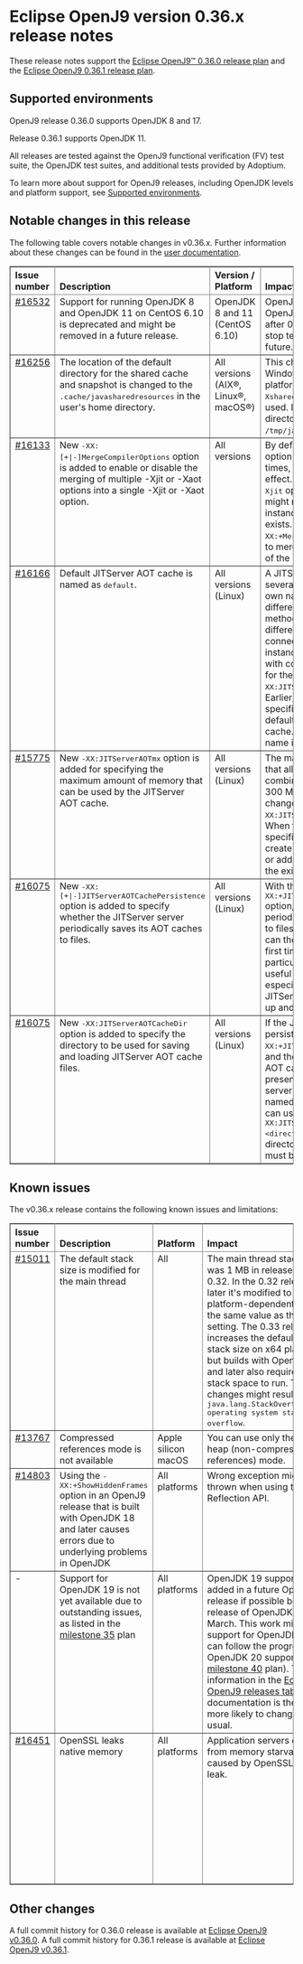 <!--
* Copyright (c) 2023 IBM Corp. and others
*
* This program and the accompanying materials are made
* available under the terms of the Eclipse Public License 2.0
* which accompanies this distribution and is available at
* https://www.eclipse.org/legal/epl-2.0/ or the Apache
* License, Version 2.0 which accompanies this distribution and
* is available at https://www.apache.org/licenses/LICENSE-2.0.
*
* This Source Code may also be made available under the
* following Secondary Licenses when the conditions for such
* availability set forth in the Eclipse Public License, v. 2.0
* are satisfied: GNU General Public License, version 2 with
* the GNU Classpath Exception [1] and GNU General Public
* License, version 2 with the OpenJDK Assembly Exception [2].
*
* [1] https://www.gnu.org/software/classpath/license.html
* [2] https://openjdk.org/legal/assembly-exception.html
*
* SPDX-License-Identifier: EPL-2.0 OR Apache-2.0 OR GPL-2.0 WITH
* Classpath-exception-2.0 OR LicenseRef-GPL-2.0 WITH Assembly-exception
-->

# Eclipse OpenJ9 version 0.36.x release notes

These release notes support  the [Eclipse OpenJ9&trade; 0.36.0 release plan](https://projects.eclipse.org/projects/technology.openj9/releases/0.36.0/plan) and the [Eclipse OpenJ9 0.36.1 release plan](https://projects.eclipse.org/projects/technology.openj9/releases/0.36.1/plan).

## Supported environments

OpenJ9 release 0.36.0 supports OpenJDK 8 and 17.

Release 0.36.1 supports OpenJDK 11.

All releases are tested against the OpenJ9 functional verification (FV) test suite, the OpenJDK test suites, and additional tests provided by Adoptium.

To learn more about support for OpenJ9 releases, including OpenJDK levels and platform support, see [Supported environments](https://eclipse.org/openj9/docs/openj9_support/index.html).

## Notable changes in this release

The following table covers notable changes in v0.36.x. Further information about these changes can be found in the [user documentation](https://www.eclipse.org/openj9/docs/version0.36/).

<table cellpadding="4" cellspacing="0" summary="" width="100%" rules="all" frame="border" border="1"><thead align="left">
<tr>
<th valign="bottom">Issue number</th>
<th valign="bottom">Description</th>
<th valign="bottom">Version / Platform</th>
<th valign="bottom">Impact</th>
</tr>
</thead>
<tbody>

<tr>
<td valign="top"><a href="https://github.com/eclipse-openj9/openj9/issues/16532">#16532</a></td>
<td valign="top">Support for running OpenJDK 8 and OpenJDK 11 on CentOS 6.10 is deprecated and might be removed in a future release.</td>
<td valign="top">OpenJDK 8 and 11 (CentOS 6.10)</td>
<td valign="top">OpenJ9 will no longer test OpenJDK 11 on CentOS 6.10 after 0.36.1 release and might stop testing OpenJDK 8 in the future.</td>
</tr>

<tr>
<td valign="top"><a href="https://github.com/eclipse-openj9/openj9/issues/16256">#16256</a></td>
<td valign="top">The location of the default directory for the shared cache and snapshot is changed to the <tt>.cache/javasharedresources</tt> in the user's home directory.</td>
<td valign="top">All versions (AIX&reg;, Linux&reg;, macOS&reg;)</td>
<td valign="top">This change is for non-Windows&trade; and non-z/OS&reg; platforms and applies only if <tt>-Xshareclasses:groupAccess</tt> is not used. If <tt>groupAccess</tt> is used, the directory that gets set remains as <tt>/tmp/javasharedresources/</tt>.</td>
</tr>

<tr>
<td valign="top"><a href="https://github.com/eclipse-openj9/openj9/issues/16133">#16133</a></td>
<td valign="top">New <tt>-XX:[+|-]MergeCompilerOptions</tt> option is added to enable or disable the merging of multiple -Xjit or -Xaot options into a single -Xjit or -Xaot option.</td>
<td valign="top">All versions</td>
<td valign="top"> By default, if you specify <tt>-Xjit</tt> option (or <tt>-Xaot</tt> option) multiple times, only the last option takes effect. Therefore, on adding an <tt>-Xjit</tt> option, the resultant behavior might not be as expected, if any instance of this option already exists. You can use the <tt>-XX:+MergeCompilerOptions</tt> option to merge all the existing instances of the <tt>-Xjit</tt> options logically.</td>
</tr>

<tr>
<td valign="top"><a href="https://github.com/eclipse-openj9/openj9/issues/16166">#16166</a></td>
<td valign="top">Default JITServer AOT cache is named as <tt>default</tt>.</td>
<td valign="top">All versions (Linux)</td>
<td valign="top">A JITServer instance can have several AOT caches, each with its own name and containing different versions of compiled methods. Client JVMs with different profiles of execution can connect to the same JITServer instance, but access the cache with compiled methods optimized for their own profile with the <tt>-XX:JITServerAOTCacheName</tt> option. Earlier, if the cache name was not specified in this option, the default was to use a nameless cache. The default AOT cache name is now changed to <tt>default</tt>.</td>
</tr>

<tr>
<td valign="top"><a href="https://github.com/eclipse-openj9/openj9/issues/15775">#15775</a></td>
<td valign="top">New <tt>-XX:JITServerAOTmx</tt> option is added for specifying the maximum amount of memory that can be used by the JITServer AOT cache.</td>
<td valign="top">All versions (Linux)</td>
<td valign="top">The maximum amount of memory that all the AOT cache instances combined can use at the server is 300 MB, by default. You can change this value by using the <tt>-XX:JITServerAOTmx=&ltsize&gt</tt> option. When the cache size reaches the specified limit, new clients cannot create new AOT cache instances or add new compiled methods to the existing AOT cache instances.</td>
</tr>

<tr>
<td valign="top"><a href="https://github.com/eclipse-openj9/openj9/issues/16075">#16075</a></td>
<td valign="top">New <tt>-XX:[+|-]JITServerAOTCachePersistence</tt> option is added to specify whether the JITServer server periodically saves its AOT caches to files.</td>
<td valign="top">All versions (Linux)</td>
<td valign="top">With the <tt>-XX:+JITServerAOTCachePersistence</tt> option, the JITServer server periodically saves its AOT caches to files. Other JITServer instances can then load these caches the first time that a client requests a particular cache. This feature is useful to improve performance, especially in scenarios where JITServer instances are started up and shut down regularly.</td>
</tr>

<tr>
<td valign="top"><a href="https://github.com/eclipse-openj9/openj9/issues/16075">#16075</a></td>
<td valign="top">New <tt>-XX:JITServerAOTCacheDir</tt> option is added to specify the directory to be used for saving and loading JITServer AOT cache files.</td>
<td valign="top">All versions (Linux)</td>
<td valign="top">If the JITServer AOT cache persistence feature is enabled (<tt>-XX:+JITServerAOTCachePersistence</tt>) and the client JVM asks for an AOT cache that is not already present in server's memory, the server attempts to load the named AOT cache from file. You can use the <tt>-XX:JITServerAOTCacheDir=&ltdirectory&gt</tt> option to specify the directory where the AOT cache must be saved to or loaded from.</td>
</tr>

</tbody>
</table>

## Known issues

The v0.36.x release contains the following known issues and limitations:

<table cellpadding="4" cellspacing="0" summary="" width="100%" rules="all" frame="border" border="1">
<thead align="left">
<tr>
<th valign="bottom">Issue number</th>
<th valign="bottom">Description</th>
<th valign="bottom">Platform</th>
<th valign="bottom">Impact</th>
<th valign="bottom">Workaround</th>
</tr>
</thead>

<tbody>
<tr>
<td valign="top"><a href="https://github.com/eclipse-openj9/openj9/issues/15011">#15011</a></td>
<td valign="top">The default stack size is modified for the main thread</td>
<td valign="top">All</td>
<td valign="top">The main thread stack size was 1 MB in releases prior to 0.32. In the 0.32 release and later it's modified to a smaller
platform-dependent value, the same value as the <tt>-Xmso</tt> setting. The 0.33 release increases the default <tt>-Xmso</tt> stack size
on x64 platforms, but builds with OpenJDK 17 and later also require more stack space to run. These changes might result in a
<tt>java.lang.StackOverflowError: operating system stack overflow</tt>.</td>
<td valign="top">Use <tt>-Xmso</tt> to set the default stack size. See the default value by using <tt>-verbose:sizes</tt>.</td>
</tr>

<tr>
<td valign="top"><a href="https://github.com/eclipse-openj9/openj9/issues/13767">#13767</a></td>
<td valign="top">Compressed references mode is not available</td>
<td valign="top">Apple silicon macOS</td>
<td valign="top">You can use only the large heap (non-compressed references) mode.</td>
<td valign="top">None</td>
</tr>

<tr>
<td valign="top"><a href="https://github.com/eclipse-openj9/openj9/issues/14803">#14803</a></td>
<td valign="top">Using the <tt>-XX:+ShowHiddenFrames</tt> option in an OpenJ9 release that is built with OpenJDK 18 and later causes errors due to underlying problems in OpenJDK</td>
<td valign="top">All platforms</td>
<td valign="top">Wrong exception might be thrown when using the Reflection API.</td>
<td valign="top">Avoid using the <tt>-XX:+ShowHiddenFrames</tt> option with OpenJDK 18 and later.</td>
</tr>

<tr>
<td valign="top">-</td>
<td valign="top">Support for OpenJDK 19 is not yet available due to outstanding issues, as listed in the <a href="https://github.com/eclipse-openj9/openj9/milestone/35">milestone 35</a> plan</td>
<td valign="top">All platforms</td>
<td valign="top">OpenJDK 19 support will be added in a future OpenJ9 release if possible before the release of OpenJDK 20 in March. This work might delay support for OpenJDK 20 (you can follow the progress of OpenJDK 20 support in the <a href="https://github.com/eclipse-openj9/openj9/milestone/40">milestone 40</a> plan). The information in the <a href=https://www.eclipse.org/openj9/docs/openj9_support/#eclipse-openj9-releases>Eclipse OpenJ9 releases table</a> in the documentation is therefore more likely to change than usual.</td>
<td valign="top">None</td>
</tr>

<tr>
<td valign="top"><a href="https://github.com/eclipse-openj9/openj9/issues/16451">#16451</a></td>
<td valign="top">OpenSSL leaks native memory</td>
<td valign="top">All platforms</td>
<td valign="top">Application servers crash from memory starvation caused by OpenSSL memory leak.</td>
<td valign="top">Restart the application on a regular basis.
You can also <a href="https://www.eclipse.org/openj9/docs/djdknativecrypto">disable use of OpenSSL</a>, either in whole or in part (if you can identify the parts containing the leaks). However, disabling use of OpenSSL might have a big impact on performance.</td>
</tr>

</tbody>
</table>

## Other changes

A full commit history for 0.36.0 release is available at [Eclipse OpenJ9 v0.36.0](https://github.com/eclipse-openj9/openj9/releases/tag/openj9-0.36.0). A full commit history for 0.36.1 release is available at [Eclipse OpenJ9 v0.36.1](https://github.com/eclipse-openj9/openj9/releases/tag/openj9-0.36.1).
